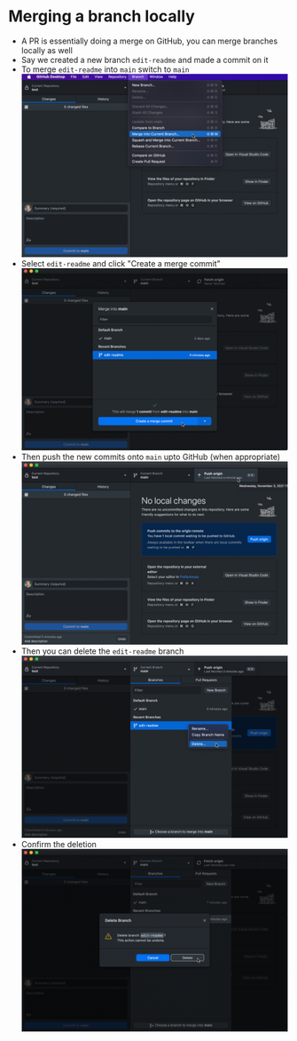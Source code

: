 # Merging a branch locally



- A PR is essentially doing a merge on GitHub, you can merge branches locally as well
- Say we created a new branch `edit-readme` and made a commit on it
- To merge `edit-readme` into `main` switch to `main`  
![](img/merge-into-current-branch.png)<!-- -->
- Select `edit-readme` and click "Create a merge commit"
![](img/create-merge-commit.png)<!-- -->
- Then push the new commits onto `main` upto GitHub (when appropriate)
![](img/post-merge-push-origin.png)<!-- -->
- Then you can delete the `edit-readme` branch  
![](img/post-merge-delete-branch.png)<!-- -->
- Confirm the deletion
![](img/confirm-delete-branch.png)<!-- -->
